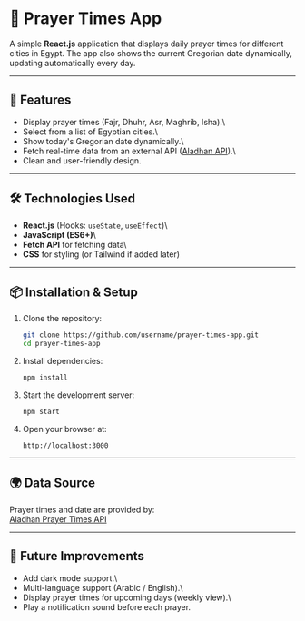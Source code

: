 # 🕌 Prayer Times App

A simple **React.js** application that displays daily prayer times for
different cities in Egypt. The app also shows the current Gregorian date
dynamically, updating automatically every day.

------------------------------------------------------------------------

## 🚀 Features

-   Display prayer times (Fajr, Dhuhr, Asr, Maghrib, Isha).\
-   Select from a list of Egyptian cities.\
-   Show today's Gregorian date dynamically.\
-   Fetch real-time data from an external API ([Aladhan
    API](https://aladhan.com/prayer-times-api)).\
-   Clean and user-friendly design.

------------------------------------------------------------------------

## 🛠️ Technologies Used

-   **React.js** (Hooks: `useState`, `useEffect`)\
-   **JavaScript (ES6+)**\
-   **Fetch API** for fetching data\
-   **CSS** for styling (or Tailwind if added later)

------------------------------------------------------------------------

## 📦 Installation & Setup

1.  Clone the repository:

    ``` bash
    git clone https://github.com/username/prayer-times-app.git
    cd prayer-times-app
    ```

2.  Install dependencies:

    ``` bash
    npm install
    ```

3.  Start the development server:

    ``` bash
    npm start
    ```

4.  Open your browser at:

        http://localhost:3000

------------------------------------------------------------------------

## 🌍 Data Source

Prayer times and date are provided by:\
[Aladhan Prayer Times API](https://aladhan.com/prayer-times-api)

------------------------------------------------------------------------

## 📌 Future Improvements

-   Add dark mode support.\
-   Multi-language support (Arabic / English).\
-   Display prayer times for upcoming days (weekly view).\
-   Play a notification sound before each prayer.
